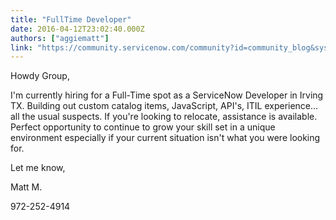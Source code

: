 ```yaml
---
title: "FullTime Developer"
date: 2016-04-12T23:02:40.000Z
authors: ["aggiematt"]
link: "https://community.servicenow.com/community?id=community_blog&sys_id=417dee29dbd0dbc01dcaf3231f961923"
---
```

<p>Howdy Group,</p><p></p><p>I'm currently hiring for a Full-Time spot as a ServiceNow Developer in Irving TX. Building out custom catalog items, JavaScript, API's, ITIL experience... all the usual suspects. If you're looking to relocate, assistance is available. Perfect opportunity to continue to grow your skill set in a unique environment especially if your current situation isn't what you were looking for. </p><p></p><p>Let me know,</p><p>Matt M.</p><p>972-252-4914</p>
